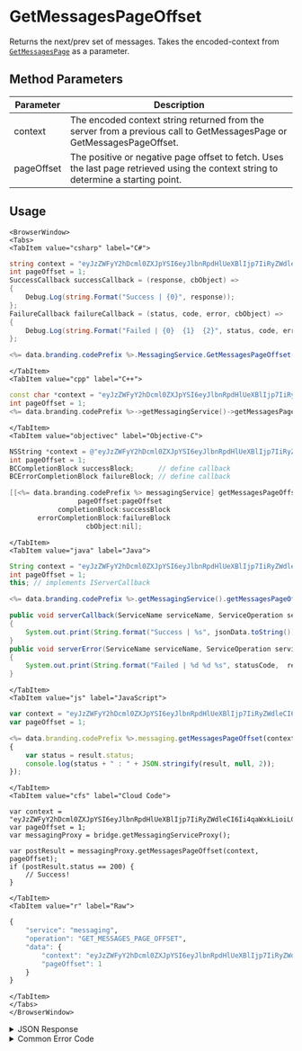 # GetMessagesPageOffset

Returns the next/prev set of messages. Takes the encoded-context from <code>[GetMessagesPage](/api/capi/messaging/getmessagespage)</code> as a parameter.

<PartialServop service_name="messaging" operation_name="GET_MESSAGES_PAGE_OFFSET" />

## Method Parameters

| Parameter  | Description                                                                                                                         |
| ---------- | ----------------------------------------------------------------------------------------------------------------------------------- |
| context    | The encoded context string returned from the server from a previous call to GetMessagesPage or GetMessagesPageOffset.               |
| pageOffset | The positive or negative page offset to fetch. Uses the last page retrieved using the context string to determine a starting point. |

## Usage

```mdx-code-block
<BrowserWindow>
<Tabs>
<TabItem value="csharp" label="C#">
```

```csharp
string context = "eyJzZWFyY2hDcml0ZXJpYSI6eyJlbnRpdHlUeXBlIjp7IiRyZWdleCI6Ii4qaWxkLioiLCIkb3B0";
int pageOffset = 1;
SuccessCallback successCallback = (response, cbObject) =>
{
    Debug.Log(string.Format("Success | {0}", response));
};
FailureCallback failureCallback = (status, code, error, cbObject) =>
{
    Debug.Log(string.Format("Failed | {0}  {1}  {2}", status, code, error));
};

<%= data.branding.codePrefix %>.MessagingService.GetMessagesPageOffset(context, pageOffset, successCallback, failureCallback);
```

```mdx-code-block
</TabItem>
<TabItem value="cpp" label="C++">
```

```cpp
const char *context = "eyJzZWFyY2hDcml0ZXJpYSI6eyJlbnRpdHlUeXBlIjp7IiRyZWdleCI6Ii4qaWxkLioiLCIkb3B0";
int pageOffset = 1;
<%= data.branding.codePrefix %>->getMessagingService()->getMessagesPageOffset(context, pageOffset, this);
```

```mdx-code-block
</TabItem>
<TabItem value="objectivec" label="Objective-C">
```

```objectivec
NSString *context = @"eyJzZWFyY2hDcml0ZXJpYSI6eyJlbnRpdHlUeXBlIjp7IiRyZWdleCI6Ii4qaWxkLioiLCIkb3B0";
int pageOffset = 1;
BCCompletionBlock successBlock;      // define callback
BCErrorCompletionBlock failureBlock; // define callback

[[<%= data.branding.codePrefix %> messagingService] getMessagesPageOffset:context
                 pageOffset:pageOffset
            completionBlock:successBlock
       errorCompletionBlock:failureBlock
                   cbObject:nil];
```

```mdx-code-block
</TabItem>
<TabItem value="java" label="Java">
```

```java
String context = "eyJzZWFyY2hDcml0ZXJpYSI6eyJlbnRpdHlUeXBlIjp7IiRyZWdleCI6Ii4qaWxkLioiLCIkb3B0";
int pageOffset = 1;
this; // implements IServerCallback

<%= data.branding.codePrefix %>.getMessagingService().getMessagesPageOffset(context, pageOffset, this);

public void serverCallback(ServiceName serviceName, ServiceOperation serviceOperation, JSONObject jsonData)
{
    System.out.print(String.format("Success | %s", jsonData.toString()));
}
public void serverError(ServiceName serviceName, ServiceOperation serviceOperation, int statusCode, int reasonCode, String jsonError)
{
    System.out.print(String.format("Failed | %d %d %s", statusCode,  reasonCode, jsonError.toString()));
}
```

```mdx-code-block
</TabItem>
<TabItem value="js" label="JavaScript">
```

```javascript
var context = "eyJzZWFyY2hDcml0ZXJpYSI6eyJlbnRpdHlUeXBlIjp7IiRyZWdleCI6Ii4qaWxkLioiLCIkb3B0";
var pageOffset = 1;

<%= data.branding.codePrefix %>.messaging.getMessagesPageOffset(context, pageOffset, result =>
{
	var status = result.status;
	console.log(status + " : " + JSON.stringify(result, null, 2));
});
```

```mdx-code-block
</TabItem>
<TabItem value="cfs" label="Cloud Code">
```

```cfscript
var context = "eyJzZWFyY2hDcml0ZXJpYSI6eyJlbnRpdHlUeXBlIjp7IiRyZWdleCI6Ii4qaWxkLioiLCIkb3B0";
var pageOffset = 1;
var messagingProxy = bridge.getMessagingServiceProxy();

var postResult = messagingProxy.getMessagesPageOffset(context, pageOffset);
if (postResult.status == 200) {
    // Success!
}
```

```mdx-code-block
</TabItem>
<TabItem value="r" label="Raw">
```

```r
{
	"service": "messaging",
	"operation": "GET_MESSAGES_PAGE_OFFSET",
	"data": {
		"context": "eyJzZWFyY2hDcml0ZXJpYSI6eyJlbnRpdHlUeXBlIjp7IiRyZWdleCI6Ii4qaWxkLioiLCIkb3B0",
		"pageOffset": 1
	}
}
```

```mdx-code-block
</TabItem>
</Tabs>
</BrowserWindow>
```

<details>
<summary>JSON Response</summary>

```json
{
    "data": {
        "context": "eyJzZWFyY2hDcml0ZXJpYSI6eyJnYW1lSWQiOiIxMzIyOSJ9LCJzb3J0Q3JpdGVyaWEiOnsibWJDciI6MSwibWJVcCI6LTF9LCJwYWdpbmF0aW9uIjp7InJvd3NQZXJQYWdlIjoxMCwicGFnZU51bWJlciI6MSwiZG9Db3VudCI6ZmFsc2UsInNraXBSZWNvdW50IjpmYWxzZX0sIm9wdGlvbnMiOm51bGwsInJlc3VsdENvdW50IjozfQ",
        "results": {
            "count": 10,
            "page": 2,
            "items": [
                {
                    "mbVer": 1,
                    "mbUp": 1731088159417,
                    "read": false,
                    "msgCr": 1731088159385,
                    "msgVer": 1,
                    "mbCr": 1731088159417,
                    "msgId": "dbaedd3c-17d9-4b04-a0cb-d230d44b8ebc",
                    "msgUp": 1731088159385,
                    "message": {
                        "from": {
                            "id": "43c4f25e-cac5-4523-b124-ad05ccb9e7c3",
                            "name": "test1@team12416.testinator.com"
                        },
                        "sentAt": 1731088159369,
                        "to": ["ba0b372c-3c31-48aa-9577-37684abcfcdd"],
                        "content": {
                            "subject": "Chat and messaging features are here!",
                            "text": "Check out the new chat and messaging features!"
                        }
                    },
                    "msgbox": "sent"
                },
                {
                    "mbVer": 1,
                    "mbUp": 1732813809385,
                    "read": false,
                    "msgCr": 1732813809339,
                    "msgVer": 1,
                    "mbCr": 1732813809385,
                    "msgId": "eaa69580-f95f-401d-9d9f-92fc0895cc4d",
                    "msgUp": 1732813809339,
                    "message": {
                        "from": {
                            "id": "43c4f25e-cac5-4523-b124-ad05ccb9e7c3",
                            "name": "test1@team12416.testinator.com"
                        },
                        "sentAt": 1732813809323,
                        "to": ["43c4f25e-cac5-4523-b124-ad05ccb9e7c3"],
                        "content": {
                            "subject": "Chat and messaging features are here!",
                            "text": "Check out the new chat and messaging features!"
                        }
                    },
                    "msgbox": "sent"
                },
                {
                    "mbVer": 1,
                    "mbUp": 1732813809419,
                    "read": false,
                    "msgCr": 1732813809339,
                    "msgVer": 1,
                    "mbCr": 1732813809419,
                    "msgId": "eaa69580-f95f-401d-9d9f-92fc0895cc4d",
                    "msgUp": 1732813809339,
                    "message": {
                        "from": {
                            "id": "43c4f25e-cac5-4523-b124-ad05ccb9e7c3",
                            "name": "test1@team12416.testinator.com"
                        },
                        "sentAt": 1732813809323,
                        "to": ["43c4f25e-cac5-4523-b124-ad05ccb9e7c3"],
                        "content": {
                            "subject": "Chat and messaging features are here!",
                            "text": "Check out the new chat and messaging features!"
                        }
                    },
                    "msgbox": "inbox"
                }
            ],
            "moreAfter": true,
            "moreBefore": true
        }
    },
    "status": 200
}
```

</details>

<details>
<summary>Common Error Code</summary>

### Status Codes

| Code  | Name                | Description                               |
| ----- | ------------------- | ----------------------------------------- |
| 40601 | FEATURE_NOT_ENABLED | Messaging feature is not enabled for app. |

</details>
